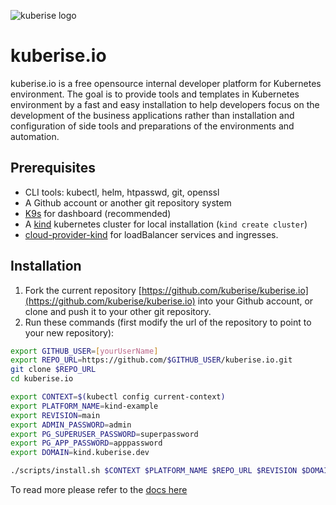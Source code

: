 ![kuberise logo](docs/images/full-logo.svg)
# kuberise.io

kuberise.io is a free opensource internal developer platform for Kubernetes environment. The goal is to provide tools and templates in Kubernetes environment by a fast and easy installation to help developers focus on the development of the business applications rather than installation and configuration of side tools and preparations of the environments and automation.

## Prerequisites

- CLI tools: kubectl, helm, htpasswd, git, openssl
- A Github account or another git repository system
- [K9s](https://k9scli.io/topics/install/) for dashboard (recommended)
- A [kind](https://kind.sigs.k8s.io/docs/user/quick-start#installation) kubernetes cluster for local installation (`kind create cluster`)
- [cloud-provider-kind](https://github.com/kubernetes-sigs/cloud-provider-kind) for loadBalancer services and ingresses.

## Installation

1. Fork the current repository [https://github.com/kuberise/kuberise.io](https://github.com/kuberise/kuberise.io) into your Github account, or clone and push it to your other git repository.
2. Run these commands (first modify the url of the repository to point to your new repository):

```bash
export GITHUB_USER=[yourUserName]
export REPO_URL=https://github.com/$GITHUB_USER/kuberise.io.git
git clone $REPO_URL
cd kuberise.io

export CONTEXT=$(kubectl config current-context)
export PLATFORM_NAME=kind-example
export REVISION=main
export ADMIN_PASSWORD=admin
export PG_SUPERUSER_PASSWORD=superpassword
export PG_APP_PASSWORD=apppassword
export DOMAIN=kind.kuberise.dev

./scripts/install.sh $CONTEXT $PLATFORM_NAME $REPO_URL $REVISION $DOMAIN
```

To read more please refer to the [docs here](docs/README.md)
